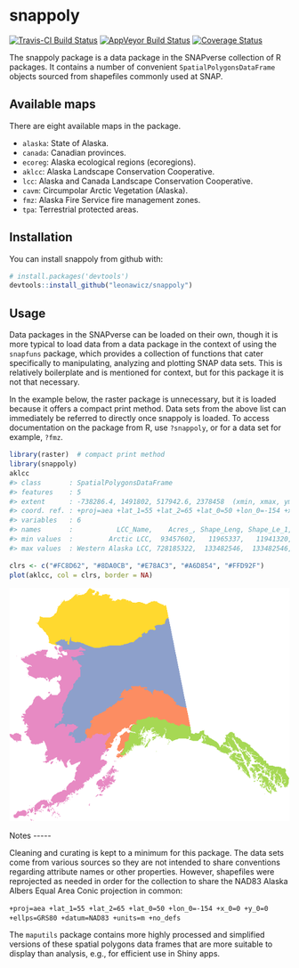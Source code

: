 
<!-- README.md is generated from README.Rmd. Please edit that file -->
snappoly
========

[![Travis-CI Build Status](https://travis-ci.org/leonawicz/snappoly.svg?branch=master)](https://travis-ci.org/leonawicz/snappoly) [![AppVeyor Build Status](https://ci.appveyor.com/api/projects/status/github/leonawicz/snappoly?branch=master&svg=true)](https://ci.appveyor.com/project/leonawicz/snappoly) [![Coverage Status](https://img.shields.io/codecov/c/github/leonawicz/snappoly/master.svg)](https://codecov.io/github/leonawicz/snappoly?branch=master)

The snappoly package is a data package in the SNAPverse collection of R packages. It contains a number of convenient `SpatialPolygonsDataFrame` objects sourced from shapefiles commonly used at SNAP.

Available maps
--------------

There are eight available maps in the package.

-   `alaska`: State of Alaska.
-   `canada`: Canadian provinces.
-   `ecoreg`: Alaska ecological regions (ecoregions).
-   `aklcc`: Alaska Landscape Conservation Cooperative.
-   `lcc`: Alaska and Canada Landscape Conservation Cooperative.
-   `cavm`: Circumpolar Arctic Vegetation (Alaska).
-   `fmz`: Alaska Fire Service fire management zones.
-   `tpa`: Terrestrial protected areas.

Installation
------------

You can install snappoly from github with:

``` r
# install.packages('devtools')
devtools::install_github("leonawicz/snappoly")
```

Usage
-----

Data packages in the SNAPverse can be loaded on their own, though it is more typical to load data from a data package in the context of using the `snapfuns` package, which provides a collection of functions that cater specifically to manipulating, analyzing and plotting SNAP data sets. This is relatively boilerplate and is mentioned for context, but for this package it is not that necessary.

In the example below, the raster package is unnecessary, but it is loaded because it offers a compact print method. Data sets from the above list can immediately be referred to directly once snappoly is loaded. To access documentation on the package from R, use `?snappoly`, or for a data set for example, `?fmz`.

``` r
library(raster)  # compact print method
library(snappoly)
aklcc
#> class       : SpatialPolygonsDataFrame 
#> features    : 5 
#> extent      : -738286.4, 1491802, 517942.6, 2378458  (xmin, xmax, ymin, ymax)
#> coord. ref. : +proj=aea +lat_1=55 +lat_2=65 +lat_0=50 +lon_0=-154 +x_0=0 +y_0=0 +datum=NAD83 +units=m +no_defs +ellps=GRS80 +towgs84=0,0,0 
#> variables   : 6
#> names       :           LCC_Name,    Acres_, Shape_Leng, Shape_Le_1,   Shape_Area, Unit.ID 
#> min values  :         Arctic LCC,  93457602,   11965337,   11941320, 1.353159e+12,       1 
#> max values  : Western Alaska LCC, 728185322,  133482546,  133482546, 3.782110e+11,       5
```

``` r
clrs <- c("#FC8D62", "#8DA0CB", "#E78AC3", "#A6D854", "#FFD92F")
plot(aklcc, col = clrs, border = NA)
```

<p style="text-align:center;">
<img src="man/figures/README-example-1.png">
</p>
Notes
-----

Cleaning and curating is kept to a minimum for this package. The data sets come from various sources so they are not intended to share conventions regarding attribute names or other properties. However, shapefiles were reprojected as needed in order for the collection to share the NAD83 Alaska Albers Equal Area Conic projection in common:

`+proj=aea +lat_1=55 +lat_2=65 +lat_0=50 +lon_0=-154 +x_0=0 +y_0=0 +ellps=GRS80 +datum=NAD83 +units=m +no_defs`

The `maputils` package contains more highly processed and simplified versions of these spatial polygons data frames that are more suitable to display than analysis, e.g., for efficient use in Shiny apps.
